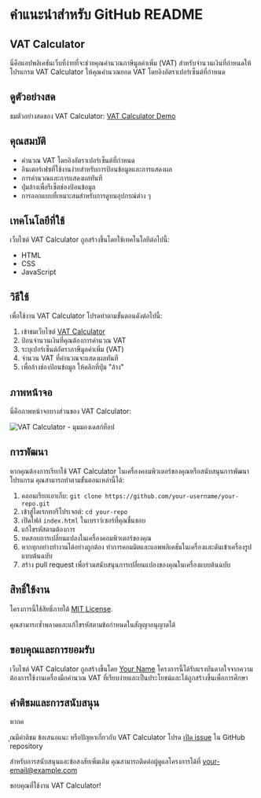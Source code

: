 # คำแนะนำสำหรับ GitHub README

## VAT Calculator

นี่คือแอปพลิเคชันเว็บที่ง่ายที่จะช่วยคุณคำนวณภาษีมูลค่าเพิ่ม (VAT) สำหรับจำนวนเงินที่กำหนดให้ โปรแกรม VAT Calculator ให้คุณคำนวณยอด VAT โดยอิงอัตราเปอร์เซ็นต์ที่กำหนด

## ดูตัวอย่างสด

ชมตัวอย่างสดของ VAT Calculator: [VAT Calculator Demo](https://obj-work-shop1.vercel.app/)

## คุณสมบัติ

- คำนวณ VAT โดยอิงอัตราเปอร์เซ็นต์ที่กำหนด
- อินเตอร์เฟซที่ใช้งานง่ายสำหรับการป้อนข้อมูลและการแสดงผล
- การคำนวณและการแสดงผลทันที
- ปุ่มล้างเพื่อรีเซ็ตช่องป้อนข้อมูล
- การออกแบบที่เหมาะสมสำหรับการดูบนอุปกรณ์ต่าง ๆ

## เทคโนโลยีที่ใช้

เว็บไซต์ VAT Calculator ถูกสร้างขึ้นโดยใช้เทคโนโลยีต่อไปนี้:

- HTML
- CSS
- JavaScript

## วิธีใช้

เพื่อใช้งาน VAT Calculator โปรดทำตามขั้นตอนดังต่อไปนี้:

1. เข้าชมเว็บไซต์ [VAT Calculator](https://obj-work-shop1.vercel.app/)
2. ป้อนจำนวนเงินที่คุณต้องการคำนวณ VAT
3. ระบุเปอร์เซ็นต์อัตราภาษีมูลค่าเพิ่ม (VAT)
4. จำนวน VAT ที่คำนวณจะแสดงผลทันที
5. เพื่อล้างช่องป้อนข้อมูล ให้คลิกที่ปุ่ม "ล้าง"

## ภาพหน้าจอ

นี่คือภาพหน้าจอบางส่วนของ VAT Calculator:

![VAT Calculator - มุมมองเดสก์ท็อป](screenshots/sc1.png)

## การพัฒนา

หากคุณต้องการเรียกใช้ VAT Calculator ในเครื่องคอมพิวเตอร์ของคุณหรือสนับสนุนการพัฒนาโปรแกรม คุณสามารถทำตามขั้นตอนเหล่านี้ได้:

1. คลอนเรียกเอาเก็บ: `git clone https://github.com/your-username/your-repo.git`
2. เข้าสู่ไดเรกทอรีโปรเจกต์: `cd your-repo`
3. เปิดไฟล์ `index.html` ในเบราว์เซอร์ที่คุณชื่นชอบ
4. แก้ไขรหัสตามต้องการ
5. ทดสอบการเปลี่ยนแปลงในเครื่องคอมพิวเตอร์ของคุณ
6. หากทุกอย่างทำงานได้อย่างถูกต้อง ทำการคอมมิตและแอพพลิเคชันในเครื่องและดันเข้าเครื่องรูปแบบต้นฉบับ
7. สร้าง pull request เพื่อร่วมสนับสนุนการเปลี่ยนแปลงของคุณในเครื่องแบบต้นฉบับ

## สิทธิ์ใช้งาน

โครงการนี้ใช้สิทธิ์ภายใต้ [MIT License](LICENSE).

คุณสามารถซ้ำพลาดและแก้ไขรหัสตามข้อกำหนดในสัญญาอนุญาตได้

## ขอบคุณและการยอมรับ

เว็บไซต์ VAT Calculator ถูกสร้างขึ้นโดย [Your Name](https://github.com/your-username) โครงการนี้ได้รับแรงบันดาลใจจากความต้องการใช้งานเครื่องมือคำนวณ VAT ที่เรียบง่ายและเป็นประโยชน์และได้ถูกสร้างขึ้นเพื่อการศึกษา

## คำติชมและการสนับสนุน

หากค

ุณมีคำติชม ข้อเสนอแนะ หรือปัญหาเกี่ยวกับ VAT Calculator โปรด [เปิด issue](https://github.com/your-username/your-repo/issues) ใน GitHub repository

สำหรับการสนับสนุนและข้อสงสัยเพิ่มเติม คุณสามารถติดต่อผู้ดูแลโครงการได้ที่ [your-email@example.com](mailto:your-email@example.com)

ขอบคุณที่ใช้งาน VAT Calculator!
